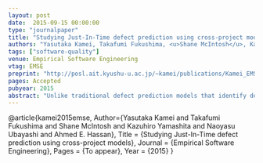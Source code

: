 ```yaml
---
layout: post
date:  2015-09-15 00:00:00
type: "journalpaper"
title: "Studying Just-In-Time defect prediction using cross-project models"
authors: "Yasutaka Kamei, Takafumi Fukushima, <u>Shane McIntosh</u>, Kazuhiro Yamashita, Naoyasu Ubayashi, and Ahmed E. Hassan"
tags: ["software-quality"]
venue: Empirical Software Engineering
vtag: EMSE
preprint: "http://posl.ait.kyushu-u.ac.jp/~kamei/publications/Kamei_EMSE2015.pdf"
pages: Accepted
pubyear: 2015
abstract: "Unlike traditional defect prediction models that identify defect-prone modules, Just-In-Time (JIT) defect prediction models identify defect-inducing changes. As such, JIT defect models can provide earlier feedback for developers, while design decisions are still fresh in their minds. Unfortunately, similar to traditional defect models, JIT models require a large amount of training data, which is not available when projects are in initial development phases. To address this limitation in traditional defect prediction, prior work has proposed cross-project models, i.e., models learned from other projects with sufficient history. However, cross-project models have not yet been explored in the context of JIT prediction. Therefore, in this study, we empirically evaluate the performance of JIT models in a cross-project context. Through an empirical study on 11 open source projects, we find that while JIT models rarely perform well in a cross-project context, their performance tends to improve when using approaches that: (1) select models trained using other projects that are similar to the testing project, (2) combine the data of several other projects to produce a larger pool of training data, and (3) combine the models of several other projects to produce an ensemble model. Our findings empirically confirm that JIT models learned using other projects are a viable solution for projects with limited historical data. However, JIT models tend to perform best in a cross-project context when the data used to learn them are carefully selected."
---
```

@article{kamei2015emse,
	Author={Yasutaka Kamei and Takafumi Fukushima and Shane McIntosh and Kazuhiro Yamashita and Naoyasu Ubayashi and Ahmed E. Hassan},
	Title = {Studying Just-In-Time defect prediction using cross-project models},
	Journal = {Empirical Software Engineering},
	Pages = {To appear},
	Year = {2015}
}
